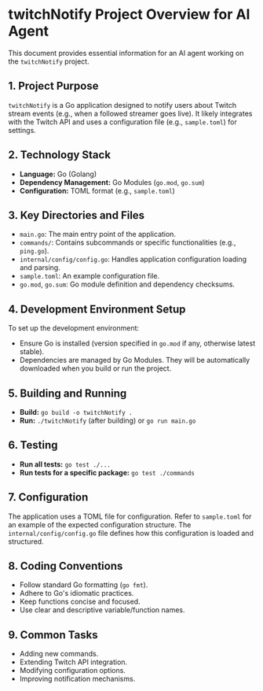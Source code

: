 # twitchNotify Project Overview for AI Agent

This document provides essential information for an AI agent working on the `twitchNotify` project.

## 1. Project Purpose
`twitchNotify` is a Go application designed to notify users about Twitch stream events (e.g., when a followed streamer goes live). It likely integrates with the Twitch API and uses a configuration file (e.g., `sample.toml`) for settings.

## 2. Technology Stack
- **Language:** Go (Golang)
- **Dependency Management:** Go Modules (`go.mod`, `go.sum`)
- **Configuration:** TOML format (e.g., `sample.toml`)

## 3. Key Directories and Files
- `main.go`: The main entry point of the application.
- `commands/`: Contains subcommands or specific functionalities (e.g., `ping.go`).
- `internal/config/config.go`: Handles application configuration loading and parsing.
- `sample.toml`: An example configuration file.
- `go.mod`, `go.sum`: Go module definition and dependency checksums.

## 4. Development Environment Setup
To set up the development environment:
- Ensure Go is installed (version specified in `go.mod` if any, otherwise latest stable).
- Dependencies are managed by Go Modules. They will be automatically downloaded when you build or run the project.

## 5. Building and Running
- **Build:** `go build -o twitchNotify .`
- **Run:** `./twitchNotify` (after building) or `go run main.go`

## 6. Testing
- **Run all tests:** `go test ./...`
- **Run tests for a specific package:** `go test ./commands`

## 7. Configuration
The application uses a TOML file for configuration. Refer to `sample.toml` for an example of the expected configuration structure. The `internal/config/config.go` file defines how this configuration is loaded and structured.

## 8. Coding Conventions
- Follow standard Go formatting (`go fmt`).
- Adhere to Go's idiomatic practices.
- Keep functions concise and focused.
- Use clear and descriptive variable/function names.

## 9. Common Tasks
- Adding new commands.
- Extending Twitch API integration.
- Modifying configuration options.
- Improving notification mechanisms.

